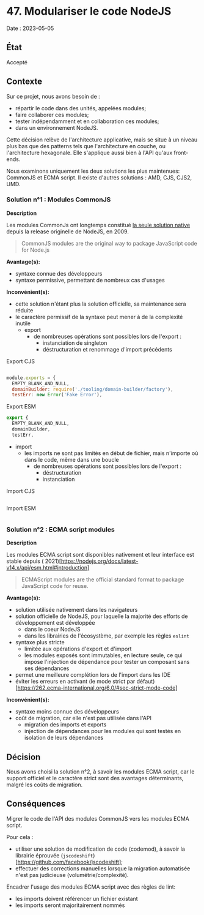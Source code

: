 # 47. Modulariser le code NodeJS

Date : 2023-05-05

## État

Accepté

## Contexte

Sur ce projet, nous avons besoin de :

- répartir le code dans des unités, appelées modules;
- faire collaborer ces modules;
- tester indépendamment et en collaboration ces modules;
- dans un environnement NodeJS.

Cette décision relève de l'architecture applicative, mais se situe à un niveau plus bas que des patterns tels que
l'architecture en couche, ou l'architecture hexagonale. Elle s'applique aussi bien à l'API qu'aux front-ends.

Nous examinons uniquement les deux solutions les plus maintenues: CommonJS et ECMA script.
Il existe d'autres solutions : AMD, CJS, CJS2, UMD.

### Solution n°1 : Modules CommonJS

**Description**

Les modules CommonJs ont longtemps constitué [la seule solution native](https://nodejs.org/api/modules.html) depuis la
release originelle de NodeJS, en 2009.
> CommonJS modules are the original way to package JavaScript code for Node.js

**Avantage(s):**

- syntaxe connue des développeurs
- syntaxe permissive, permettant de nombreux cas d'usages

**Inconvénient(s):**

- cette solution n'étant plus la solution officielle, sa maintenance sera réduite
- le caractère permissif de la syntaxe peut mener à de la complexité inutile
  - export
    - de nombreuses opérations sont possibles lors de l'export :
      - instanciation de singleton
      - déstructuration et renommage d'import précédents

Export CJS

```js

module.exports = {
  EMPTY_BLANK_AND_NULL,
  domainBuilder: require('./tooling/domain-builder/factory'),
  testErr: new Error('Fake Error'),
```

Export ESM

```js
export {
  EMPTY_BLANK_AND_NULL,
  domainBuilder,
  testErr,
```

- import
  - les imports ne sont pas limités en début de fichier, mais n'importe où dans le code, même dans une boucle
    - de nombreuses opérations sont possibles lors de l'export :
      - déstructuration
      - instanciation

Import CJS

```js
```

Import ESM

```js
```

### Solution n°2 : ECMA script modules

**Description**

Les modules ECMA script sont disponibles nativement et leur interface est stable depuis (
2021)[https://nodejs.org/docs/latest-v14.x/api/esm.html#introduction]
> ECMAScript modules are the official standard format to package JavaScript code for reuse.

**Avantage(s):**

- solution utilisée nativement dans les navigateurs
- solution officielle de NodeJS, pour laquelle la majorité des efforts de développement est développée
  - dans le coeur NodeJS
  - dans les librairies de l'écosystème, par exemple les règles `eslint`
- syntaxe plus stricte
  - limitée aux opérations d'export et d'import
  - les modules exposés sont immutables, en lecture seule, ce qui impose l'injection de dépendance pour tester un
    composant sans ses dépendances
- permet une meilleure complétion lors de l'import dans les IDE
- éviter les erreurs en activant (le mode strict par
  défaut)[https://262.ecma-international.org/6.0/#sec-strict-mode-code]

**Inconvénient(s):**

- syntaxe moins connue des développeurs
- coût de migration, car elle n'est pas utilisée dans l'API
  - migration des imports et exports
  - injection de dépendances pour les modules qui sont testés en isolation de leurs dépendances

## Décision

Nous avons choisi la solution n°2, à savoir les modules ECMA script, car le support officiel et le caractère strict sont
des avantages déterminants, malgré les coûts de migration.

## Conséquences

Migrer le code de l'API des modules CommonJS vers les modules ECMA script.

Pour cela :

- utiliser une solution de modification de code (codemod), à savoir la librairie
  éprouvée (`jscodeshift`)[https://github.com/facebook/jscodeshift];
- effectuer des corrections manuelles lorsque la migration automatisée n'est pas judicieuse (volumétrie/complexité).

Encadrer l'usage des modules ECMA script avec des règles de lint:

- les imports doivent référencer un fichier existant
- les imports seront majoritairement nommés
